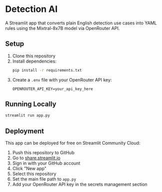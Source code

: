 # Detection AI

A Streamlit app that converts plain English detection use cases into YAML rules using the Mixtral-8x7B model via OpenRouter API.

## Setup

1. Clone this repository
2. Install dependencies:
   ```bash
   pip install -r requirements.txt
   ```
3. Create a `.env` file with your OpenRouter API key:
   ```
   OPENROUTER_API_KEY=your_api_key_here
   ```

## Running Locally

```bash
streamlit run app.py
```

## Deployment

This app can be deployed for free on Streamlit Community Cloud:

1. Push this repository to GitHub
2. Go to [share.streamlit.io](https://share.streamlit.io)
3. Sign in with your GitHub account
4. Click "New app"
5. Select this repository
6. Set the main file path to `app.py`
7. Add your OpenRouter API key in the secrets management section 